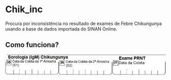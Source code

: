 # Chik_inc
Procura por inconsistência no resultado de exames de Febre Chikungunya usando a base de dados importada do SINAN Online.

## Como funciona?  

![x](/ficha_pic1.jpg)
